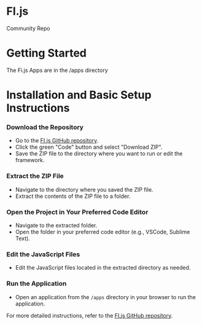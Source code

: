 # FI.js
Community Repo
# Getting Started
The Fi.js Apps are in the /apps directory
# Installation and Basic Setup Instructions
### Download the Repository
- Go to the [FI.js GitHub repository](https://github.com/mutualos/FI.js).
- Click the green "Code" button and select "Download ZIP".
- Save the ZIP file to the directory where you want to run or edit the framework.

### Extract the ZIP File
- Navigate to the directory where you saved the ZIP file.
- Extract the contents of the ZIP file to a folder.

### Open the Project in Your Preferred Code Editor
- Navigate to the extracted folder.
- Open the folder in your preferred code editor (e.g., VSCode, Sublime Text).

### Edit the JavaScript Files
- Edit the JavaScript files located in the extracted directory as needed.

### Run the Application
- Open an application from the `/apps` directory in your browser to run the application.

For more detailed instructions, refer to the [FI.js GitHub repository](https://github.com/mutualos/FI.js).
